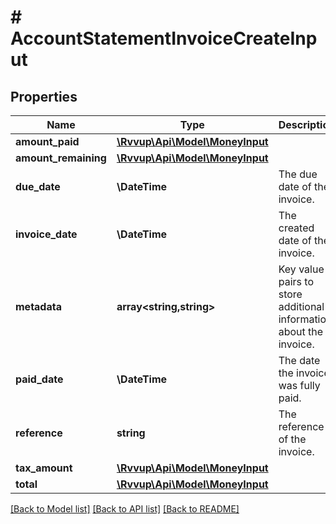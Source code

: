# # AccountStatementInvoiceCreateInput

## Properties

Name | Type | Description | Notes
------------ | ------------- | ------------- | -------------
**amount_paid** | [**\Rvvup\Api\Model\MoneyInput**](MoneyInput.md) |  |
**amount_remaining** | [**\Rvvup\Api\Model\MoneyInput**](MoneyInput.md) |  |
**due_date** | **\DateTime** | The due date of the invoice. |
**invoice_date** | **\DateTime** | The created date of the invoice. |
**metadata** | **array<string,string>** | Key value pairs to store additional information about the invoice. | [optional]
**paid_date** | **\DateTime** | The date the invoice was fully paid. | [optional]
**reference** | **string** | The reference of the invoice. |
**tax_amount** | [**\Rvvup\Api\Model\MoneyInput**](MoneyInput.md) |  |
**total** | [**\Rvvup\Api\Model\MoneyInput**](MoneyInput.md) |  |

[[Back to Model list]](../../README.md#models) [[Back to API list]](../../README.md#endpoints) [[Back to README]](../../README.md)
